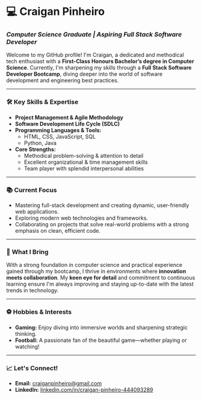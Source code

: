 # 💻 Craigan Pinheiro  
### *Computer Science Graduate | Aspiring Full Stack Software Developer*

Welcome to my GitHub profile! I'm Craigan, a dedicated and methodical tech enthusiast with a **First-Class Honours Bachelor’s degree in Computer Science**. Currently, I'm sharpening my skills through a **Full Stack Software Developer Bootcamp**, diving deeper into the world of software development and engineering best practices.

---

### 🛠️ **Key Skills & Expertise**
- **Project Management & Agile Methodology**  
- **Software Development Life Cycle (SDLC)**  
- **Programming Languages & Tools:**  
  - HTML, CSS, JavaScript, SQL  
  - Python, Java  
- **Core Strengths:**  
  - Methodical problem-solving & attention to detail  
  - Excellent organizational & time management skills  
  - Team player with splendid interpersonal abilities  

---

### 📚 **Current Focus**
- Mastering full-stack development and creating dynamic, user-friendly web applications.  
- Exploring modern web technologies and frameworks.  
- Collaborating on projects that solve real-world problems with a strong emphasis on clean, efficient code.

---

### 🌟 **What I Bring**
With a strong foundation in computer science and practical experience gained through my bootcamp, I thrive in environments where **innovation meets collaboration**. My **keen eye for detail** and commitment to continuous learning ensure I'm always improving and staying up-to-date with the latest trends in technology.

---

### ⚽ **Hobbies & Interests**
- **Gaming:** Enjoy diving into immersive worlds and sharpening strategic thinking.  
- **Football:** A passionate fan of the beautiful game—whether playing or watching!  

---

### 📈 **Let's Connect!**
- **Email:** [craiganpinheiro@gmail.com](mailto:craiganpinheiro@gmail.com)  
- **LinkedIn:** [linkedin.com/in/craigan-pinheiro-444093289](https://www.linkedin.com/in/craigan-pinheiro-444093289/)  
